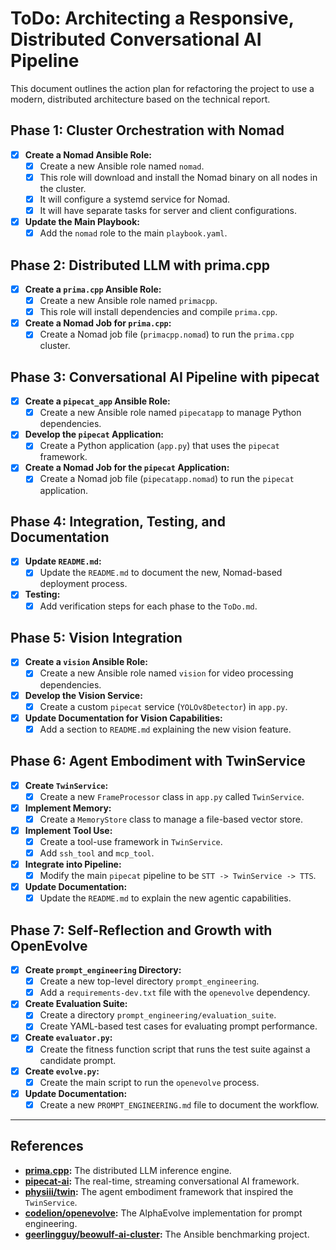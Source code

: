 # ToDo: Architecting a Responsive, Distributed Conversational AI Pipeline

This document outlines the action plan for refactoring the project to use a modern, distributed architecture based on the technical report.

## Phase 1: Cluster Orchestration with Nomad
- [x] **Create a Nomad Ansible Role:**
  - [x] Create a new Ansible role named `nomad`.
  - [x] This role will download and install the Nomad binary on all nodes in the cluster.
  - [x] It will configure a systemd service for Nomad.
  - [x] It will have separate tasks for server and client configurations.
- [x] **Update the Main Playbook:**
  - [x] Add the `nomad` role to the main `playbook.yaml`.

## Phase 2: Distributed LLM with prima.cpp
- [x] **Create a `prima.cpp` Ansible Role:**
  - [x] Create a new Ansible role named `primacpp`.
  - [x] This role will install dependencies and compile `prima.cpp`.
- [x] **Create a Nomad Job for `prima.cpp`:**
  - [x] Create a Nomad job file (`primacpp.nomad`) to run the `prima.cpp` cluster.

## Phase 3: Conversational AI Pipeline with pipecat
- [x] **Create a `pipecat_app` Ansible Role:**
  - [x] Create a new Ansible role named `pipecatapp` to manage Python dependencies.
- [x] **Develop the `pipecat` Application:**
  - [x] Create a Python application (`app.py`) that uses the `pipecat` framework.
- [x] **Create a Nomad Job for the `pipecat` Application:**
  - [x] Create a Nomad job file (`pipecatapp.nomad`) to run the `pipecat` application.

## Phase 4: Integration, Testing, and Documentation
- [x] **Update `README.md`:**
  - [x] Update the `README.md` to document the new, Nomad-based deployment process.
- [x] **Testing:**
  - [x] Add verification steps for each phase to the `ToDo.md`.

## Phase 5: Vision Integration
- [x] **Create a `vision` Ansible Role:**
  - [x] Create a new Ansible role named `vision` for video processing dependencies.
- [x] **Develop the Vision Service:**
  - [x] Create a custom `pipecat` service (`YOLOv8Detector`) in `app.py`.
- [x] **Update Documentation for Vision Capabilities:**
  - [x] Add a section to `README.md` explaining the new vision feature.

## Phase 6: Agent Embodiment with TwinService
- [x] **Create `TwinService`:**
  - [x] Create a new `FrameProcessor` class in `app.py` called `TwinService`.
- [x] **Implement Memory:**
  - [x] Create a `MemoryStore` class to manage a file-based vector store.
- [x] **Implement Tool Use:**
  - [x] Create a tool-use framework in `TwinService`.
  - [x] Add `ssh_tool` and `mcp_tool`.
- [x] **Integrate into Pipeline:**
  - [x] Modify the main `pipecat` pipeline to be `STT -> TwinService -> TTS`.
- [x] **Update Documentation:**
  - [x] Update the `README.md` to explain the new agentic capabilities.

## Phase 7: Self-Reflection and Growth with OpenEvolve
- [x] **Create `prompt_engineering` Directory:**
  - [x] Create a new top-level directory `prompt_engineering`.
  - [x] Add a `requirements-dev.txt` file with the `openevolve` dependency.
- [x] **Create Evaluation Suite:**
  - [x] Create a directory `prompt_engineering/evaluation_suite`.
  - [x] Create YAML-based test cases for evaluating prompt performance.
- [x] **Create `evaluator.py`:**
  - [x] Create the fitness function script that runs the test suite against a candidate prompt.
- [x] **Create `evolve.py`:**
  - [x] Create the main script to run the `openevolve` process.
- [x] **Update Documentation:**
  - [x] Create a new `PROMPT_ENGINEERING.md` file to document the workflow.

---

## References
- **[prima.cpp](https://github.com/gitalbenar/prima.cpp):** The distributed LLM inference engine.
- **[pipecat-ai](https://github.com/pipecat-ai/pipecat):** The real-time, streaming conversational AI framework.
- **[physiii/twin](https://github.com/physiii/twin):** The agent embodiment framework that inspired the `TwinService`.
- **[codelion/openevolve](https://github.com/codelion/openevolve):** The AlphaEvolve implementation for prompt engineering.
- **[geerlingguy/beowulf-ai-cluster](https://github.com/geerlingguy/beowulf-ai-cluster):** The Ansible benchmarking project.

